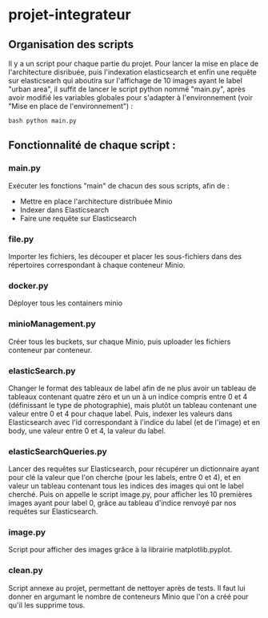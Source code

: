 # projet-integrateur

## Organisation des scripts

Il y a un script pour chaque partie du projet.
Pour lancer la mise en place de l'architecture disribuée, puis l'indexation elasticsearch et enfin une requête sur elasticsearh qui aboutira sur l'affichage de 10 images ayant le label "urban area", il suffit de lancer le script python nommé "main.py", après avoir modifié les variables globales pour s'adapter à l'environnement (voir "Mise en place de l'environnement") :

```bash python main.py```

## Fonctionnalité de chaque script :

### main.py

Exécuter les fonctions "main" de chacun des sous scripts, afin de :
  - Mettre en place l'architecture distribuée Minio
  - Indexer dans Elasticsearch
  - Faire une requête sur Elasticsearch
  
  
### file.py
  
Importer les fichiers, les découper et placer les sous-fichiers dans des répertoires correspondant à chaque conteneur Minio.


### docker.py

Déployer tous les containers minio


### minioManagement.py

Créer tous les buckets, sur chaque Minio, puis uploader les fichiers conteneur par conteneur.


### elasticSearch.py

Changer le format des tableaux de label afin de ne plus avoir un tableau de tableaux contenant quatre zéro et un un à un indice compris entre 0 et 4 (définissant le type de photographie), mais plutôt un tableau contenant une valeur entre 0 et 4 pour chaque label. Puis, indexer les valeurs dans Elasticsearch avec l'id correspondant à l'indice du label (et de l'image) et en body, une valeur entre 0 et 4, la valeur du label.


### elasticSearchQueries.py

Lancer des requêtes sur Elasticsearch, pour récupérer un dictionnaire ayant pour clé la valeur que l'on cherche (pour les labels, entre 0 et 4), et en valeur un tableau contenant tous les indices des images qui ont le label cherché.
Puis on appelle le script image.py, pour afficher les 10 premières images ayant pour label 0, grâce au tableau d'indice renvoyé par nos requêtes sur Elasticsearch.


### image.py

Script pour afficher des images grâce à la librairie matplotlib.pyplot.


### clean.py

Script annexe au projet, permettant de nettoyer après de tests. Il faut lui donner en argumant le nombre de conteneurs Minio que l'on a créé pour qu'il les supprime tous.
